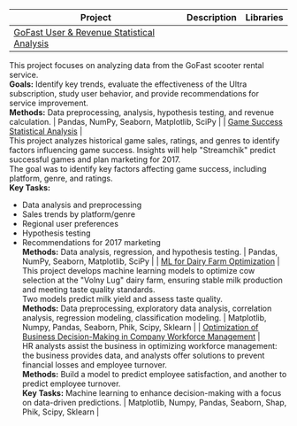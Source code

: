 | Project | Description | Libraries |
| ------------- | ------------- | ------------- |
| [GoFast User & Revenue Statistical Analysis](Statistic_analysis) |  
This project focuses on analyzing data from the GoFast scooter rental service.  
**Goals:** Identify key trends, evaluate the effectiveness of the Ultra subscription, study user behavior, and provide recommendations for service improvement.  
**Methods:** Data preprocessing, analysis, hypothesis testing, and revenue calculation. | Pandas, NumPy, Seaborn, Matplotlib, SciPy |
| [Game Success Statistical Analysis](Assembly%20projects) |  
This project analyzes historical game sales, ratings, and genres to identify factors influencing game success. Insights will help "Streamchik" predict successful games and plan marketing for 2017.  
The goal was to identify key factors affecting game success, including platform, genre, and ratings.  
**Key Tasks:**  
- Data analysis and preprocessing  
- Sales trends by platform/genre  
- Regional user preferences  
- Hypothesis testing  
- Recommendations for 2017 marketing  
**Methods:** Data analysis, regression, and hypothesis testing. | Pandas, NumPy, Seaborn, Matplotlib, SciPy |
| [ML for Dairy Farm Optimization](Linear_models_in_machine_learning) |  
This project develops machine learning models to optimize cow selection at the "Volny Lug" dairy farm, ensuring stable milk production and meeting taste quality standards.  
Two models predict milk yield and assess taste quality.  
**Methods:** Data preprocessing, exploratory data analysis, correlation analysis, regression modeling, classification modeling. | Matplotlib, Numpy, Pandas, Seaborn, Phik, Scipy, Sklearn |
| [Optimization of Business Decision-Making in Company Workforce Management](#) |  
HR analysts assist the business in optimizing workforce management: the business provides data, and analysts offer solutions to prevent financial losses and employee turnover.  
**Methods:** Build a model to predict employee satisfaction, and another to predict employee turnover.  
**Key Tasks:** Machine learning to enhance decision-making with a focus on data-driven predictions. | Matplotlib, Numpy, Pandas, Seaborn, Shap, Phik, Scipy, Sklearn |


